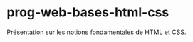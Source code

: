 prog-web-bases-html-css
=======================

Présentation sur les notions fondamentales de HTML et CSS.
